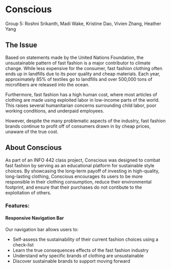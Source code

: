 # Conscious
Group 5: Roshni Srikanth, Madi Wake, Kristine Dao, Vivien Zhang, Heather Yang

## The Issue

Based on statements made by the United Nations Foundation, the unsustainable pattern of fast fashion is a major contributor to climate change. While less expensive for the consumer, fast fashion clothing often ends up in landfills due to its poor quality and cheap materials. Each year, approximately 85% of textiles go to landfills and over 500,000 tons of microfibers are released into the ocean.

Furthermore, fast fashion has a high human cost, where most articles of clothing are made using exploited labor in low-income parts of the world. This raises several humanitarian concerns surrounding child labor, poor working conditions, and underpaid employees. 

However, despite the many problematic aspects of the industry, fast fashion brands continue to profit off of consumers drawn in by cheap prices, unaware of the true cost. 

## About Conscious

As part of an INFO 442 class project, Conscious was designed to combat fast fashion by serving as an educational platform for sustainable style choices. By showcasing the long-term payoff of investing in high-quality, long-lasting clothing, Conscious encourages its users to be more responsible in their clothing consumption, reduce their environmental footprint, and ensure that their purchases do not contibute to the exploitation of others. 

### Features:

#### Responsive Navigation Bar

Our navigation bar allows users to:
- Self-assess the sustainability of their current fashion choices using a check-list
- Learn the true consequences effects of the fast fashion industry
- Understand why specific brands of clothing are unsustainable
- Discover sustainable brands to support moving forward 




